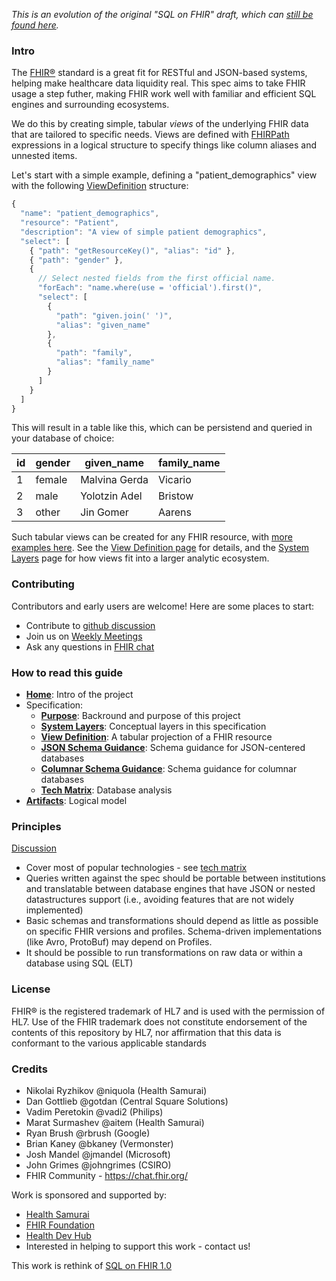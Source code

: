_This is an evolution of the original "SQL on FHIR" draft, which can
[still be found here](https://github.com/FHIR/sql-on-fhir-archived)._

### Intro
The [FHIR®](https://hl7.org/fhir) standard is a great fit for RESTful and JSON-based
systems, helping make healthcare data liquidity real. This spec aims to take FHIR usage a step
futher, making FHIR work well with familiar and efficient SQL engines and surrounding ecosystems.

We do this by creating simple, tabular *views* of the underlying FHIR data that are tailored
to specific needs. Views are defined with [FHIRPath](https://hl7.org/fhirpath/) expressions in
a logical structure to specify things like column aliases and unnested items.

Let's start with a simple example, defining a "patient_demographics" view with the following
[ViewDefinition](StructureDefinition-ViewDefinition.html) structure:

```js
{
  "name": "patient_demographics",
  "resource": "Patient",
  "description": "A view of simple patient demographics",
  "select": [
    { "path": "getResourceKey()", "alias": "id" },
    { "path": "gender" },
    {
      // Select nested fields from the first official name.
      "forEach": "name.where(use = 'official').first()",
      "select": [
        {
          "path": "given.join(' ')",
          "alias": "given_name"
        },
        {
          "path": "family",
          "alias": "family_name"
        }
      ]
    }
  ]
}
```

This will result in a table like this, which can be persistend and queried in your database of choice:

| id | gender | given_name    | family_name |
|----|--------|---------------|-------------|
| 1  | female | Malvina Gerda | Vicario     |
| 2  | male   | Yolotzin Adel | Bristow     |
| 3  | other  | Jin Gomer     | Aarens      |

Such tabular views can be created for any FHIR resource, with
[more examples here](artifacts.html#example-example-instances). See the
[View Definition page](StructureDefinition-ViewDefinition.html) for details, and the
[System Layers](layers.html) page for how views fit into a larger analytic ecosystem.

### Contributing
Contributors and early users are welcome! Here are some places to start:

* Contribute to [github discussion](https://github.com/FHIR/sql-on-fhir-v2/discussions)
* Join us on [Weekly Meetings](https://us02web.zoom.us/meeting/register/tZApd-CgqzIiGdI163Q23yc6wihcfswAWBmO)
* Ask any questions in [FHIR chat](https://chat.fhir.org/#narrow/stream/179219-analytics-on-FHIR)

### How to read this guide
* **[Home](index.html)**: Intro of the project
* Specification:
  * **[Purpose](purpose.html)**: Backround and purpose of this project
  * **[System Layers](layers.html)**: Conceptual layers in this specification
  * **[View Definition](StructureDefinition-ViewDefinition.html)**: A tabular projection of a FHIR resource
  * **[JSON Schema Guidance](json_schema_guidance.html)**: Schema guidance for JSON-centered
    databases
  * **[Columnar Schema Guidance](columnar_schema_guidance.html)**: Schema guidance for columnar databases
  * **[Tech Matrix](tech-matrix.html)**: Database analysis
* **[Artifacts](artifacts.html)**: Logical model

### Principles

[Discussion](https://github.com/FHIR/sql-on-fhir-v2/discussions/44)

- Cover most of popular technologies - see [tech matrix](https://github.com/FHIR/sql-on-fhir-v2/blob/master/tech-matrix.md)
- Queries written against the spec should be portable between institutions and
  translatable between database engines that have JSON  or nested datastructures support (i.e., avoiding features that are not widely implemented)
- Basic schemas and transformations should depend as little as possible on specific FHIR versions and profiles. Schema-driven implementations (like Avro, ProtoBuf) may depend on Profiles.
- It should be possible to run transformations on raw data or within a database using SQL (ELT)

### License

FHIR® is the registered trademark of HL7 and is used with the permission of HL7. Use of the FHIR trademark does not constitute endorsement of the contents of this repository by HL7, nor affirmation that this data is conformant to the various applicable standards

### Credits

* Nikolai Ryzhikov @niquola (Health Samurai)
* Dan Gottlieb @gotdan (Central Square Solutions)
* Vadim Peretokin @vadi2 (Philips)
* Marat Surmashev @aitem (Health Samurai)
* Ryan Brush @rbrush (Google)
* Brian Kaney @bkaney (Vermonster)
* Josh Mandel @jmandel (Microsoft)
* John Grimes @johngrimes (CSIRO)
* FHIR Community - https://chat.fhir.org/

Work is sponsored and supported by:
* [Health Samurai](https://www.health-samurai.io/)
* [FHIR Foundation](https://fhir.org/)
* [Health Dev Hub](https://www.healthdevhub.com/)
* Interested in helping to support this work - contact us!


This work is rethink of [SQL on FHIR 1.0](https://github.com/FHIR/sql-on-fhir/blob/master/sql-on-fhir.md)
